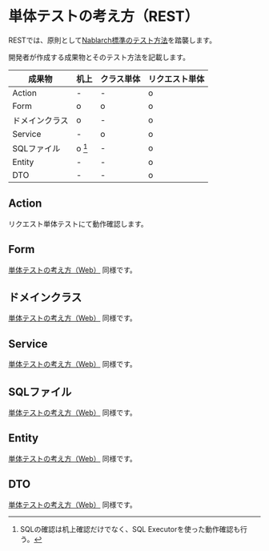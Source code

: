 # 単体テストの考え方（REST）

RESTでは、原則として[Nablarch標準のテスト方法](https://nablarch.github.io/docs/LATEST/doc/development_tools/testing_framework/index.html)を踏襲します。

開発者が作成する成果物とそのテスト方法を記載します。

| 成果物         | 机上 | クラス単体 | リクエスト単体 |
| -------------- | ---- | ---------- | -------------- |
| Action         | -    | -          | o              |
| Form           | o    | o          | o              |
| ドメインクラス | o    | -          | o              |
| Service        | -    | o          | o              |
| SQLファイル    | o [^1] | -          | o              |
| Entity         | -    | -          | o              |
| DTO            | -    | -          | o              |

[^1]: SQLの確認は机上確認だけでなく、SQL Executorを使った動作確認も行う。

## Action

リクエスト単体テストにて動作確認します。

## Form

[単体テストの考え方（Web）](単体テストの考え方（Web）.md#form) 同様です。

## ドメインクラス

[単体テストの考え方（Web）](単体テストの考え方（Web）.md#ドメインクラス) 同様です。

## Service

[単体テストの考え方（Web）](単体テストの考え方（Web）.md#service) 同様です。

## SQLファイル

[単体テストの考え方（Web）](単体テストの考え方（Web）.md#sqlファイル) 同様です。

## Entity

[単体テストの考え方（Web）](単体テストの考え方（Web）.md#entity) 同様です。

## DTO

[単体テストの考え方（Web）](単体テストの考え方（Web）.md#dto) 同様です。
